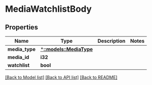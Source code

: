 # MediaWatchlistBody

## Properties

Name | Type | Description | Notes
------------ | ------------- | ------------- | -------------
**media_type** | [***::models::MediaType**](media-type.md) |  | 
**media_id** | **i32** |  | 
**watchlist** | **bool** |  | 

[[Back to Model list]](../README.md#documentation-for-models) [[Back to API list]](../README.md#documentation-for-api-endpoints) [[Back to README]](../README.md)


